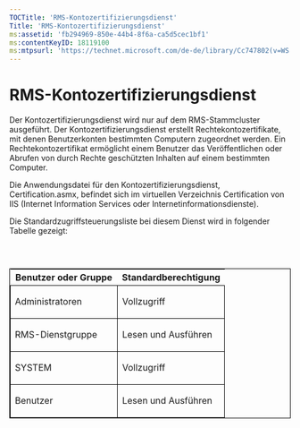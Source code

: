 ```yaml
---
TOCTitle: 'RMS-Kontozertifizierungsdienst'
Title: 'RMS-Kontozertifizierungsdienst'
ms:assetid: 'fb294969-850e-44b4-8f6a-ca5d5cec1bf1'
ms:contentKeyID: 18119100
ms:mtpsurl: 'https://technet.microsoft.com/de-de/library/Cc747802(v=WS.10)'
---
```


RMS-Kontozertifizierungsdienst
==============================

Der Kontozertifizierungsdienst wird nur auf dem RMS-Stammcluster ausgeführt. Der Kontozertifizierungsdienst erstellt Rechtekontozertifikate, mit denen Benutzerkonten bestimmten Computern zugeordnet werden. Ein Rechtekontozertifikat ermöglicht einem Benutzer das Veröffentlichen oder Abrufen von durch Rechte geschützten Inhalten auf einem bestimmten Computer.

Die Anwendungsdatei für den Kontozertifizierungsdienst, Certification.asmx, befindet sich im virtuellen Verzeichnis Certification von IIS (Internet Information Services oder Internetinformationsdienste).

Die Standardzugriffsteuerungsliste bei diesem Dienst wird in folgender Tabelle gezeigt:

###  

<p> </p>
<table style="border:1px solid black;">
<colgroup>
<col width="50%" />
<col width="50%" />
</colgroup>
<thead>
<tr class="header">
<th>Benutzer oder Gruppe</th>
<th>Standardberechtigung</th>
</tr>
</thead>
<tbody>
<tr class="odd">
<td style="border:1px solid black;"><p>Administratoren</p></td>
<td style="border:1px solid black;"><p>Vollzugriff</p></td>
</tr>  
<tr class="even">
<td style="border:1px solid black;"><p>RMS-Dienstgruppe</p></td>
<td style="border:1px solid black;"><p>Lesen und Ausführen</p></td>
</tr>  
<tr class="odd">
<td style="border:1px solid black;"><p>SYSTEM</p></td>
<td style="border:1px solid black;"><p>Vollzugriff</p></td>
</tr>  
<tr class="even">
<td style="border:1px solid black;"><p>Benutzer</p></td>
<td style="border:1px solid black;"><p>Lesen und Ausführen</p></td>
</tr>  
</tbody>  
</table>
